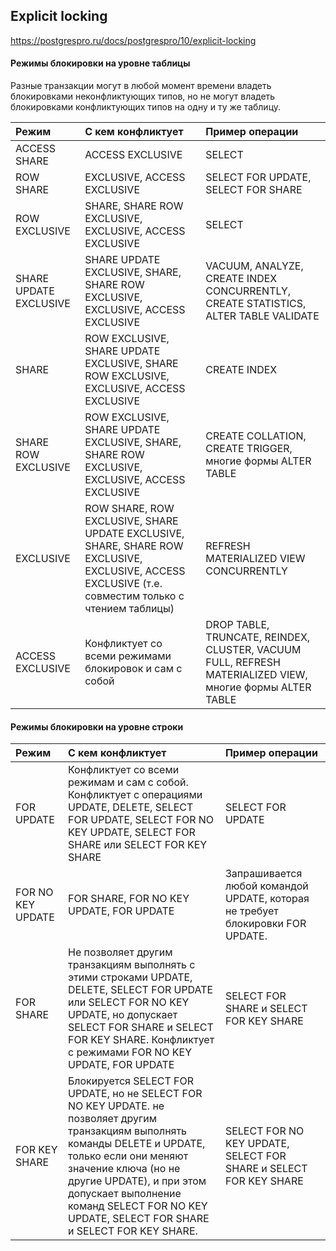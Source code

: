 ## Explicit locking
https://postgrespro.ru/docs/postgrespro/10/explicit-locking
#### Режимы блокировки на уровне таблицы
Разные транзакции могут в любой момент времени владеть блокировками неконфликтующих типов, но не могут владеть блокировками конфликтующих типов на одну и ту же таблицу.

| Режим          | С кем конфликтует| Пример операции |
| :------------- | :-------------   |:------------- |
| ACCESS SHARE   | ACCESS EXCLUSIVE |SELECT         |
| ROW SHARE   | EXCLUSIVE, ACCESS EXCLUSIVE |SELECT FOR UPDATE, SELECT FOR SHARE         |
| ROW EXCLUSIVE   | SHARE, SHARE ROW EXCLUSIVE, EXCLUSIVE, ACCESS EXCLUSIVE |SELECT         |
| SHARE UPDATE EXCLUSIVE   | SHARE UPDATE EXCLUSIVE, SHARE, SHARE ROW EXCLUSIVE, EXCLUSIVE, ACCESS EXCLUSIVE | VACUUM, ANALYZE, CREATE INDEX CONCURRENTLY, CREATE STATISTICS, ALTER TABLE VALIDATE         |
| SHARE   | ROW EXCLUSIVE, SHARE UPDATE EXCLUSIVE, SHARE ROW EXCLUSIVE, EXCLUSIVE, ACCESS EXCLUSIVE |CREATE INDEX         |
| SHARE ROW EXCLUSIVE   | ROW EXCLUSIVE, SHARE UPDATE EXCLUSIVE, SHARE, SHARE ROW EXCLUSIVE, EXCLUSIVE, ACCESS EXCLUSIVE |CREATE COLLATION, CREATE TRIGGER, многие формы ALTER TABLE         |
| EXCLUSIVE   | ROW SHARE, ROW EXCLUSIVE, SHARE UPDATE EXCLUSIVE, SHARE, SHARE ROW EXCLUSIVE, EXCLUSIVE, ACCESS EXCLUSIVE (т.е. совместим только с чтением таблицы) | REFRESH MATERIALIZED VIEW CONCURRENTLY         |
| ACCESS EXCLUSIVE   | Конфликтует со всеми режимами блокировок и сам с собой | DROP TABLE, TRUNCATE, REINDEX, CLUSTER, VACUUM FULL, REFRESH MATERIALIZED VIEW, многие формы ALTER TABLE         |

#### Режимы блокировки на уровне строки
| Режим          | С кем конфликтует| Пример операции |
| :------------- | :-------------   |:------------- |
| FOR UPDATE   | Конфликтует со всеми режимам и сам с собой. Конфликтует с операциями UPDATE, DELETE, SELECT FOR UPDATE, SELECT FOR NO KEY UPDATE, SELECT FOR SHARE или SELECT FOR KEY SHARE |SELECT FOR UPDATE         |
| FOR NO KEY UPDATE   | FOR SHARE, FOR NO KEY UPDATE, FOR UPDATE | Запрашивается любой командой UPDATE, которая не требует блокировки FOR UPDATE. |
| FOR SHARE   | Не позволяет другим транзакциям выполнять с этими строками UPDATE, DELETE, SELECT FOR UPDATE или SELECT FOR NO KEY UPDATE, но допускает SELECT FOR SHARE и SELECT FOR KEY SHARE. Конфликтует с режимами FOR NO KEY UPDATE, FOR UPDATE | SELECT FOR SHARE и SELECT FOR KEY SHARE |
| FOR KEY SHARE   | Блокируется SELECT FOR UPDATE, но не SELECT FOR NO KEY UPDATE. не позволяет другим транзакциям выполнять команды DELETE и UPDATE, только если они меняют значение ключа (но не другие UPDATE), и при этом допускает выполнение команд SELECT FOR NO KEY UPDATE, SELECT FOR SHARE и SELECT FOR KEY SHARE. | SELECT FOR NO KEY UPDATE, SELECT FOR SHARE и SELECT FOR KEY SHARE |
